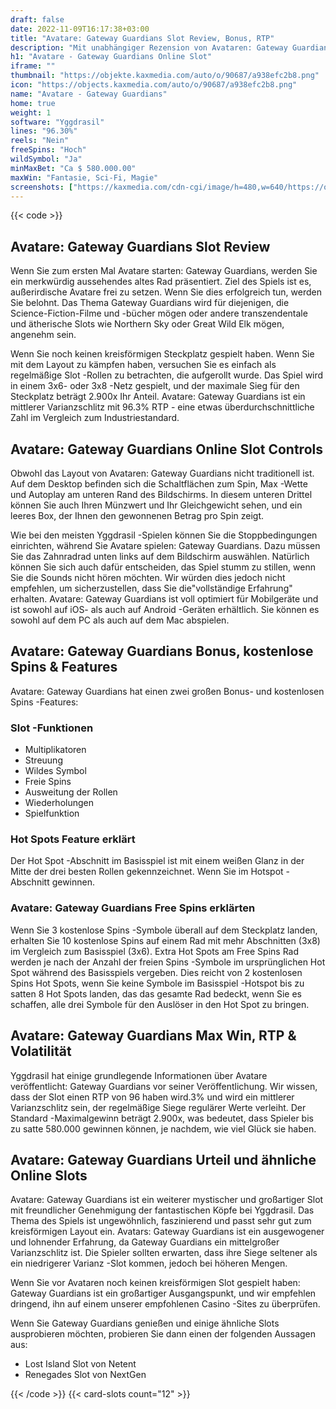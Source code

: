 ```yaml
---
draft: false
date: 2022-11-09T16:17:38+03:00
title: "Avatare: Gateway Guardians Slot Review, Bonus, RTP"
description: "Mit unabhängiger Rezension von Avataren: Gateway Guardians Slot von Yggdrasil können Sie kostenlos oder echtes Geld spielen und hier einen Bonus erhalten!"
h1: "Avatare - Gateway Guardians Online Slot"
iframe: ""
thumbnail: "https://objekte.kaxmedia.com/auto/o/90687/a938efc2b8.png"
icon: "https://objects.kaxmedia.com/auto/o/90687/a938efc2b8.png"
name: "Avatare - Gateway Guardians"
home: true
weight: 1
software: "Yggdrasil"
lines: "96.30%"
reels: "Nein"
freeSpins: "Hoch"
wildSymbol: "Ja"
minMaxBet: "Ca $ 580.000.00"
maxWin: "Fantasie, Sci-Fi, Magie"
screenshots: ["https://kaxmedia.com/cdn-cgi/image/h=480,w=640/https://objects.kaxmedia.com/auto/o/90690/c1e0498668.jpeg"]
---
```


{{< code >}}<h2>Avatare: Gateway Guardians Slot Review</h2><p>Wenn Sie zum ersten Mal Avatare starten: Gateway Guardians, werden Sie ein merkwürdig aussehendes altes Rad präsentiert. Ziel des Spiels ist es, außerirdische Avatare frei zu setzen. Wenn Sie dies erfolgreich tun, werden Sie belohnt. Das Thema Gateway Guardians wird für diejenigen, die Science-Fiction-Filme und -bücher mögen oder andere transzendentale und ätherische Slots wie Northern Sky oder Great Wild Elk mögen, angenehm sein.</p><p>Wenn Sie noch keinen kreisförmigen Steckplatz gespielt haben. Wenn Sie mit dem Layout zu kämpfen haben, versuchen Sie es einfach als regelmäßige Slot -Rollen zu betrachten, die aufgerollt wurde. Das Spiel wird in einem 3x6- oder 3x8 -Netz gespielt, und der maximale Sieg für den Steckplatz beträgt 2.900x Ihr Anteil. Avatare: Gateway Guardians ist ein mittlerer Varianzschlitz mit 96.3% RTP - eine etwas überdurchschnittliche Zahl im Vergleich zum Industriestandard.</p><h2>Avatare: Gateway Guardians Online Slot Controls</h2><p>Obwohl das Layout von Avataren: Gateway Guardians nicht traditionell ist. Auf dem Desktop befinden sich die Schaltflächen zum Spin, Max -Wette und Autoplay am unteren Rand des Bildschirms. In diesem unteren Drittel können Sie auch Ihren Münzwert und Ihr Gleichgewicht sehen, und ein leeres Box, der Ihnen den gewonnenen Betrag pro Spin zeigt.</p><p>Wie bei den meisten Yggdrasil -Spielen können Sie die Stoppbedingungen einrichten, während Sie Avatare spielen: Gateway Guardians. Dazu müssen Sie das Zahnradrad unten links auf dem Bildschirm auswählen. Natürlich können Sie sich auch dafür entscheiden, das Spiel stumm zu stillen, wenn Sie die Sounds nicht hören möchten. Wir würden dies jedoch nicht empfehlen, um sicherzustellen, dass Sie die"vollständige Erfahrung" erhalten. Avatare: Gateway Guardians ist voll optimiert für Mobilgeräte und ist sowohl auf iOS- als auch auf Android -Geräten erhältlich. Sie können es sowohl auf dem PC als auch auf dem Mac abspielen.</p><h2>Avatare: Gateway Guardians Bonus, kostenlose Spins & Features</h2><p>Avatare: Gateway Guardians hat einen zwei großen Bonus- und kostenlosen Spins -Features:</p><h3>
Slot -Funktionen</h3><ul>
<li></span>
Multiplikatoren</li>
<li></span>
Streuung</li>
<li></span>
Wildes Symbol</li>
<li></span>
Freie Spins</li>
<li></span>
Ausweitung der Rollen</li>
<li></span>
Wiederholungen</li>
<li></span>
Spielfunktion</li></ul><h3>Hot Spots Feature erklärt</h3><p>Der Hot Spot -Abschnitt im Basisspiel ist mit einem weißen Glanz in der Mitte der drei besten Rollen gekennzeichnet. Wenn Sie im Hotspot -Abschnitt gewinnen.</p><h3>Avatare: Gateway Guardians Free Spins erklärten</h3><p>Wenn Sie 3 kostenlose Spins -Symbole überall auf dem Steckplatz landen, erhalten Sie 10 kostenlose Spins auf einem Rad mit mehr Abschnitten (3x8) im Vergleich zum Basisspiel (3x6). Extra Hot Spots am Free Spins Rad werden je nach der Anzahl der freien Spins -Symbole im ursprünglichen Hot Spot während des Basisspiels vergeben. Dies reicht von 2 kostenlosen Spins Hot Spots, wenn Sie keine Symbole im Basisspiel -Hotspot bis zu satten 8 Hot Spots landen, das das gesamte Rad bedeckt, wenn Sie es schaffen, alle drei Symbole für den Auslöser in den Hot Spot zu bringen.</p><h2>Avatare: Gateway Guardians Max Win, RTP & Volatilität</h2><p>Yggdrasil hat einige grundlegende Informationen über Avatare veröffentlicht: Gateway Guardians vor seiner Veröffentlichung. Wir wissen, dass der Slot einen RTP von 96 haben wird.3% und wird ein mittlerer Varianzschlitz sein, der regelmäßige Siege regulärer Werte verleiht. Der Standard -Maximalgewinn beträgt 2.900x, was bedeutet, dass Spieler bis zu satte 580.000 gewinnen können, je nachdem, wie viel Glück sie haben.</p><h2>Avatare: Gateway Guardians Urteil und ähnliche Online Slots</h2><p>Avatare: Gateway Guardians ist ein weiterer mystischer und großartiger Slot mit freundlicher Genehmigung der fantastischen Köpfe bei Yggdrasil. Das Thema des Spiels ist ungewöhnlich, faszinierend und passt sehr gut zum kreisförmigen Layout ein. Avatars: Gateway Guardians ist ein ausgewogener und lohnender Erfahrung, da Gateway Guardians ein mittelgroßer Varianzschlitz ist. Die Spieler sollten erwarten, dass ihre Siege seltener als ein niedrigerer Varianz -Slot kommen, jedoch bei höheren Mengen.</p><p>Wenn Sie vor Avataren noch keinen kreisförmigen Slot gespielt haben: Gateway Guardians ist ein großartiger Ausgangspunkt, und wir empfehlen dringend, ihn auf einem unserer empfohlenen Casino -Sites zu überprüfen.</p><p>Wenn Sie Gateway Guardians genießen und einige ähnliche Slots ausprobieren möchten, probieren Sie dann einen der folgenden Aussagen aus:</p><ul><li>Lost Island Slot von Netent</li><li>Renegades Slot von NextGen</li></ul>{{< /code >}}
 {{< card-slots count="12" >}}